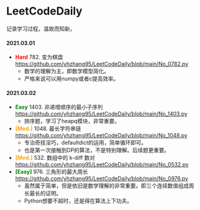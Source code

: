 # LeetCodeDaily
记录学习过程，温故而知新。


[comment]: <> (   <span style="color: red">**Hard**</span>      )
[comment]: <> (   <span style="color: orange">**Med.**</span>   )
[comment]: <> (   <span style="color: green">**Easy**</span>    )

#### **2021.03.01**
+ <span style="color: red">**Hard**</span> 782. 变为棋盘
https://github.com/yhzhang95/LeetCodeDaily/blob/main/No_0782.py
	- 数学的理解为主，即数学模型简化。
	- 严格来说可以用numpy或者c提高效率。

#### **2021.03.02**
+ <span style="color: green">**Easy**</span> 1403. 非递增顺序的最小子序列
https://github.com/yhzhang95/LeetCodeDaily/blob/main/No_1403.py
	- 排序题，学习了heapq模块，非常重要。
+ <font color= Orange>**[Med.]**</font> 1048. 最长字符串链
https://github.com/yhzhang95/LeetCodeDaily/blob/main/No_1048.py
	- 专治奇技淫巧，defaultdict的运用，简单循环即可。
	- 也是第一次接触到DP的算法，不是特别理解。后续题更重要。
+ <font color= Orange>**[Med.]**</font> 532. 数组中的 k-diff 数对
https://github.com/yhzhang95/LeetCodeDaily/blob/main/No_0532.py
+ <font color= Green>**[Easy]**</font> 976. 三角形的最大周长
https://github.com/yhzhang95/LeetCodeDaily/blob/main/No_0976.py
	- 虽然属于简单，但是依旧是数学理解的非常重要。即三个连续数值组成周长最长的证明。
	- Python想要不超时，还是得在算法上下功夫。


